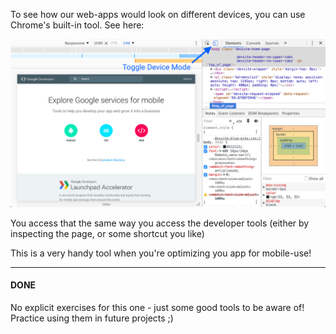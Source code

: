 To see how our web-apps would look on different devices, you can use Chrome's built-in tool. See here:

  


![device-mode-initial-view](device-mode-initial-view.png)
  

You access that the same way you access the developer tools (either by inspecting the page, or some shortcut you like)

  

This is a very handy tool when you're optimizing you app for mobile-use!

  

  

----------

  

  

#### **DONE**

  

No explicit exercises for this one - just some good tools to be aware of! Practice using them in future projects ;)
